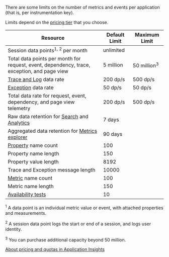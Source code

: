 There are some limits on the number of metrics and events per application (that is, per instrumentation key). 

Limits depend on the [pricing tier](https://azure.microsoft.com/pricing/details/application-insights/) that you choose.

| **Resource** | **Default Limit** | **Maximum Limit** |
| --- | --- | --- |
| Session data points<sup>1, 2</sup> per month |unlimited | |
| Total data points per month for request, event, dependency, trace, exception, and page view |5 million |50 million<sup>3</sup> |
| [Trace and Log](../articles/application-insights/app-insights-search-diagnostic-logs.md) data rate |200 dp/s |500 dp/s |
| [Exception](../articles/application-insights/app-insights-asp-net-exceptions.md) data rate |50 dp/s |50 dp/s |
| Total data rate for request, event, dependency, and page view telemetry |200 dp/s |500 dp/s |
| Raw data retention for [Search](../articles/application-insights/app-insights-diagnostic-search.md) and [Analytics](../articles/application-insights/app-insights-analytics.md) |7 days | |
| Aggregated data retention for [Metrics explorer](../articles/application-insights/app-insights-metrics-explorer.md) |90 days | |
| [Property](../articles/application-insights/app-insights-api-custom-events-metrics.md#properties) name count |100 | |
| Property name length |150 | |
| Property value length |8192 | |
| Trace and Exception message length |10000 | |
| [Metric](../articles/application-insights/app-insights-api-custom-events-metrics.md#properties) name count |100 | |
| Metric name length |150 | |
| [Availability tests](../articles/application-insights/app-insights-monitor-web-app-availability.md) |10 | |

<sup>1</sup> A data point is an individual metric value or event, with attached properties and measurements.

<sup>2</sup> A session data point logs the start or end of a session, and logs user identity.

<sup>3</sup> You can purchase additional capacity beyond 50 million.

[About pricing and quotas in Application Insights](../articles/application-insights/app-insights-pricing.md)


